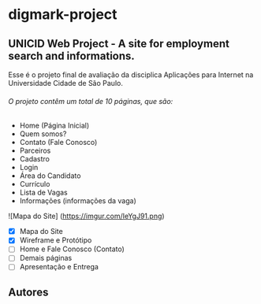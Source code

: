 # digmark-project

## UNICID Web Project - A site for employment search and informations. 

Esse é o projeto final de avaliação da disciplica Aplicações para Internet na Universidade Cidade de São Paulo.

###### O projeto contêm um total de 10 páginas, que são:

- Home (Página Inicial)
- Quem somos?
- Contato (Fale Conosco)
- Parceiros
- Cadastro
- Login
- Área do Candidato
- Currículo
- Lista de Vagas
- Informações (informações da vaga)

![Mapa do Site] (https://imgur.com/IeYgJ91.png)

- [x] Mapa do Site
- [x] Wireframe e Protótipo
- [ ] Home e Fale Conosco (Contato)
- [ ] Demais páginas 
- [ ] Apresentação e Entrega 

## Autores


